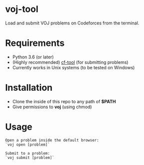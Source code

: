# voj-tool
Load and submit VOJ problems on Codeforces from the terminal.

# Requirements
- Python 3.6 (or later)
- (Highly recommended) <a href="https://github.com/xalanq/cf-tool">cf-tool</a> (for submitting problems)
- Currently works in Unix systems (to be tested on Windows)

# Installation
- Clone the inside of this repo to any path of **$PATH**
- Give permissions to **voj** (using chmod)

# Usage
    Open a problem inside the default browser:
    `voj open [problem]`

    Submit to a problem:
    `voj submit [problem]`
